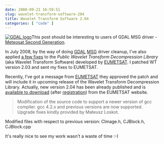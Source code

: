 ```yaml
---
date: 2008-09-21 16:59:51
slug: wavelet-transform-software-204
title: Wavelet Transform Software 2.04
categories: [ "code" ]
---
```


[![GDAL logo](/images/logos/gdal-logo.png)](http://www.gdal.org/)This post should be interesting to users of GDAL MSG driver - [Meteosat Second Generation](http://www.gdal.org/frmt_msg.html).




In July 2008, by the way of doing [GDAL](http://www.gdal.org/) [MSG](http://trac.osgeo.org/gdal/wiki/MSG) driver cleanup, I've also applied [a few fixes](http://trac.osgeo.org/gdal/ticket/2168) to the _Public Wavelet Transform Decompression Library_ (aka Wavelet Transform Software) developed by [EUMETSAT](http://www.eumetsat.int/). I patched WT version 2.03 and sent my fixes to EUMETSAT.





Recently, I've got a message from [EUMETSAT](http://en.wikipedia.org/wiki/European_Organisation_for_the_Exploitation_of_Meteorological_Satellites) they approved the patch and will include it in upcoming release of the Wavelet Transform Decompression Library. Actually, new version 2.04 has been already published and is [available to download](http://www.eumetsat.int/Home/Main/Access_to_Data/User_Support/SP_1117714787347) (after [registration](http://oiswww.eumetsat.int/WEBOPS-cgi/wavelet/register)) from the EUMETSAT website.



> Modification of the source code to support a newer version of gcc compiler. gcc 4.2.x and previous versions are now supported. Upgrade fixes kindly provided by Mateusz Loskot.

Modified files with respect to previous version: CImage.h, CJBlock.h, CJBlock.cpp








It's really nice to see my work wasn't a waste of time :-)
